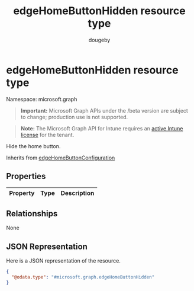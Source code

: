 ﻿---
title: "edgeHomeButtonHidden resource type"
description: "Hide the home button."
author: "dougeby"
localization_priority: Normal
ms.prod: "intune"
doc_type: resourcePageType
---

# edgeHomeButtonHidden resource type

Namespace: microsoft.graph

> **Important:** Microsoft Graph APIs under the /beta version are subject to change; production use is not supported.

> **Note:** The Microsoft Graph API for Intune requires an [active Intune license](https://go.microsoft.com/fwlink/?linkid=839381) for the tenant.

Hide the home button.

Inherits from [edgeHomeButtonConfiguration](../resources/intune-deviceconfig-edgehomebuttonconfiguration.md)

## Properties

| Property | Type | Description |
| :------- | :--- | :---------- |

## Relationships

None

## JSON Representation

Here is a JSON representation of the resource.

<!-- {
  "blockType": "resource",
  "@odata.type": "microsoft.graph.edgeHomeButtonHidden"
}
-->

```json
{
  "@odata.type": "#microsoft.graph.edgeHomeButtonHidden"
}
```
